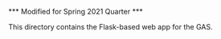 *** Modified for Spring 2021 Quarter ***

This directory contains the Flask-based web app for the GAS.

